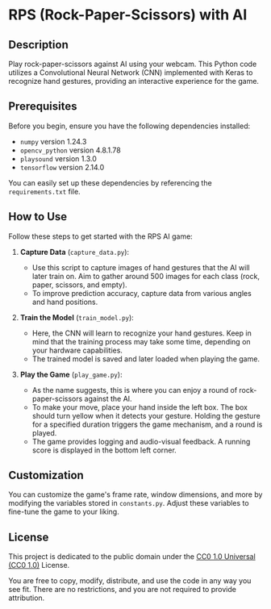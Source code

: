 # RPS (Rock-Paper-Scissors) with AI

<!-- Include a video demonstration -->

## Description

Play rock-paper-scissors against AI using your webcam. This Python code
utilizes a Convolutional Neural Network (CNN) implemented with Keras to
recognize hand gestures, providing an interactive experience for the game.

## Prerequisites

Before you begin, ensure you have the following dependencies installed:

- `numpy` version 1.24.3
- `opencv_python` version 4.8.1.78
- `playsound` version 1.3.0
- `tensorflow` version 2.14.0

You can easily set up these dependencies by referencing the `requirements.txt`
file.

## How to Use

Follow these steps to get started with the RPS AI game:

1. **Capture Data** (`capture_data.py`):
   - Use this script to capture images of hand gestures that the AI will later
     train on. Aim to gather around 500 images for each class (rock, paper,
     scissors, and empty).
   - To improve prediction accuracy, capture data from various angles and hand
     positions.

2. **Train the Model** (`train_model.py`):
   - Here, the CNN will learn to recognize your hand gestures. Keep in mind
     that the training process may take some time, depending on your hardware
     capabilities.
   - The trained model is saved and later loaded when playing the game.

3. **Play the Game** (`play_game.py`):
   - As the name suggests, this is where you can enjoy a round of
     rock-paper-scissors against the AI.
   - To make your move, place your hand inside the left box. The box should
     turn yellow when it detects your gesture. Holding the gesture for a
     specified duration triggers the game mechanism, and a round is played.
   - The game provides logging and audio-visual feedback. A running score is
     displayed in the bottom left corner.

## Customization

You can customize the game's frame rate, window dimensions, and more by
modifying the variables stored in `constants.py`. Adjust these variables to
fine-tune the game to your liking.

## License

This project is dedicated to the public domain under the [CC0 1.0 Universal
(CC0 1.0)](LICENSE) License.

You are free to copy, modify, distribute, and use the code in any way you see
fit. There are no restrictions, and you are not required to provide
attribution.
